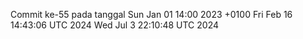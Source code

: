 Commit ke-55 pada tanggal Sun Jan 01 14:00 2023 +0100
Fri Feb 16 14:43:06 UTC 2024
Wed Jul  3 22:10:48 UTC 2024
